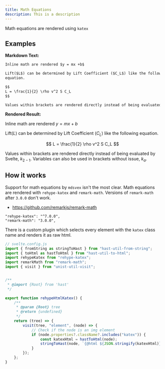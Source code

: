 ```yaml
---
title: Math Equations
description: This is a description
---
```

Math equations are rendered using `katex`

## Examples

**Markdown Text:**

```markdown
Inline math are rendered $y = mx +b$

Lift($L$) can be determined by Lift Coefficient ($C_L$) like the following
equation.

$$
L = \frac{1}{2} \rho v^2 S C_L
$$

Values within brackets are rendered directly instead of being evaluated by Svelte, $k_{2-1}$.  Variables can also be used in brackets without issue, $k_{a}$.
```

**Rendered Result:**

Inline math are rendered $y = mx +b$

Lift($L$) can be determined by Lift Coefficient ($C_L$) like the following
equation.

$$
L = \frac{1}{2} \rho v^2 S C_L
$$

Values within brackets are rendered directly instead of being evaluated by Svelte, $k_{2-1}$.  Variables can also be used in brackets without issue, $k_{a}$.



## How it works
Support for math equations by `mdsvex` isn't the most clear. Math equations are rendered with `rehype-katex` and `remark-math`. Versions of `remark-math` after `3.0.0` don't work.
- https://github.com/remarkjs/remark-math
```
"rehype-katex": "^7.0.0",
"remark-math": "3.0.0",
```

There is a custom plugin which selects every element with the `katex` class name and renders it as raw html. 
```js
// svelte.config.js
import { fromString as stringToHast } from "hast-util-from-string";
import { toHtml as hastToHtml } from "hast-util-to-html";
import rehypeKatex from "rehype-katex";
import remarkMath from "remark-math";
import { visit } from "unist-util-visit";


/**
 * @import {Root} from 'hast'
 */

export function rehypeHtmlKatex() {
	/**
	 * @param {Root} tree
	 * @return {undefined}
	 */
	return (tree) => {
		visit(tree, "element", (node) => {
			// Check if the node is an img element
			if (node.properties?.className?.includes("katex")) {
				const katexHtml = hastToHtml(node);
				stringToHast(node, `{@html ${JSON.stringify(katexHtml)}}`);
			}
		});
	};
}

```
